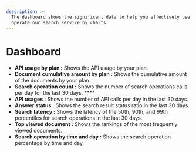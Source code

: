 ```yaml
---
description: >-
  The dashboard shows the significant data to help you effectively use and
  operate our search service by charts.
---
```


# Dashboard



* **API usage by plan :** Shows the API usage by your plan.
* **Document cumulative amount by plan :** Shows the cumulative amount of the documents by your plan.
* **Search operation count :** Shows the number of search operations calls per day for the last 30 days. ****
* **API usages :** Shows the number of API calls per day in the last 30 days.
* **Answer status :** Shows the search result status ratio in the last 30 days.
* **Search latency :** Shows the latency of the 50th, 90th, and 99th percentiles for search operations in the last 30 days.
* **Top viewed document :** Shows the rankings of the most frequently viewed documents.
* **Search operation by time and day :** Shows the search operation percentage by time and day.

